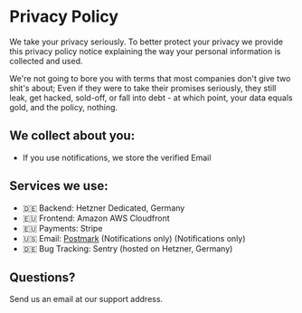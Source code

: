 # Privacy Policy

We take your privacy seriously. To better protect your privacy we provide this privacy policy notice explaining the way your personal information is collected and used.

We're not going to bore you with terms that most companies don't give two shit's about; Even if they were to take their promises seriously, they still leak, get hacked, sold-off, or fall into debt - at which point, your data equals gold, and the policy, nothing.

## We collect about you:

- If you use notifications, we store the verified Email

## Services we use:

- 🇩🇪 Backend: Hetzner Dedicated, Germany
- 🇪🇺 Frontend: Amazon AWS Cloudfront
- 🇪🇺 Payments: Stripe
- 🇺🇸 Email: [Postmark](https://postmarkapp.com/eu-privacy) (Notifications only) (Notifications only)
- 🇩🇪 Bug Tracking: Sentry (hosted on Hetzner, Germany)

## Questions?

Send us an email at our support address.